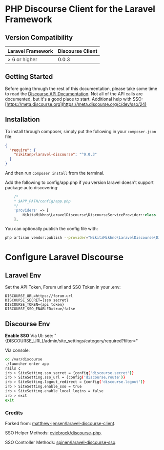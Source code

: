 PHP Discourse Client for the Laravel Framework
==============

## Version Compatibility

| Laravel Framework   | Discourse Client |
| :-------- | :---------- |
| > 6 or higher   | 0.0.3 |

## Getting Started

Before going through the rest of this documentation, please take some time to read
the [Discourse API Documentation](https://docs.discourse.org/). Not all of the API calls are documented, but it's a good
place to start. Additional help with SSO: [https://meta.discourse.org](https://meta.discourse.org/c/dev/sso/24)

## Installation

To install through composer, simply put the following in your `composer.json` file:

```json
{
  "require": {
    "nikitanp/laravel-discourse": "^0.0.3"
  }
}
```

And then run `composer install` from the terminal.

Add the following to config/app.php if you version laravel doesn't support package auto discovering:

```php
    /*
    * $APP_PATH/config/app.php
    */
    'providers' => [
        NikitaMikhno\LaravelDiscourse\DiscourseServiceProvider::class
    ],
```

You can optionally publish the config file with:

```bash
php artisan vendor:publish --provider="NikitaMikhno\LaravelDiscourse\DiscourseServiceProvider" --tag="config"

```

# Configure Laravel Discourse

## Laravel Env

Set the API Token, Forum url and SSO Token in your .env:

```
DISCOURSE_URL=https://forum.url
DISCOURSE_SECRET={sso secret}
DISCOURSE_TOKEN={api token}
DISCOURSE_SSO_ENABLED=true/false
```

## Discourse Env

**Enable SSO**
Via UI:
see: "{DISCOURSE\_URL}/admin/site\_settings/category/required?filter="

Via console:

```bash
cd /var/discourse
./launcher enter app
rails c
irb > SiteSetting.sso_secret = {config('discourse.secret')}
irb > SiteSetting.sso_url = {config('discourse.route')}
irb > SiteSetting.logout_redirect = {config('discourse.logout')}
irb > SiteSetting.enable_sso = true
irb > SiteSetting.enable_local_logins = false
irb > exit
exit
```

### Credits

Forked from: [matthew-jensen/laravel-discourse-client](https://github.com/matthew-jensen/laravel-discourse).

SSO Helper Methods: [cviebrock/discourse-php](https://github.com/cviebrock/discourse-php/).

SSO Controller Methods: [spinen/laravel-discourse-sso](https://github.com/spinen/laravel-discourse-sso).

